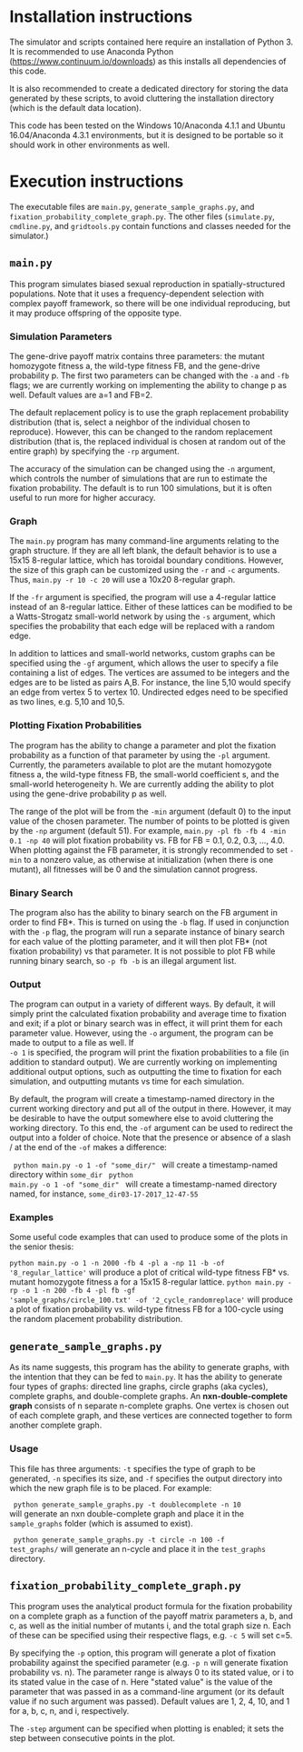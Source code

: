 # Installation instructions

The simulator and scripts contained here require an installation of Python 3.
It is recommended to use Anaconda Python (https://www.continuum.io/downloads)
as this installs all dependencies of this code.

It is also recommended to create a dedicated directory for storing the data generated by these scripts, to avoid cluttering the installation directory (which is the default data location).

This code has been tested on the Windows 10/Anaconda 4.1.1 and Ubuntu 16.04/Anaconda 4.3.1 environments, but it is designed to be portable so it should work in other environments as well.

# Execution instructions

The executable files are <code>main.py</code>, <code>generate_sample_graphs.py</code>, and <code>fixation_probability_complete_graph.py</code>.
The other files (<code>simulate.py</code>, <code>cmdline.py</code>, and <code>gridtools.py</code> contain functions and classes needed for the simulator.)

## <code>main.py</code>
This program simulates biased sexual reproduction in spatially-structured populations.
Note that it uses a frequency-dependent selection with complex payoff framework, so there will be one individual reproducing, but it may produce offspring of the opposite type.


### Simulation Parameters
The gene-drive payoff matrix contains three parameters: the mutant homozygote fitness a, the wild-type fitness FB, and the gene-drive probability p. The first two parameters can be changed with the <code>-a</code> and <code>-fb</code> flags; we are currently working on implementing the ability to change p as well. Default values are a=1 and FB=2.

The default replacement policy is to use the graph replacement probability distribution (that is, select a neighbor of the individual chosen to reproduce). However, this can be changed to the random replacement distribution (that is, the replaced individual is chosen at random out of the entire graph) by specifying the <code>-rp</code> argument.

The accuracy of the simulation can be changed using the <code>-n</code> argument, which controls the number of simulations that are run to estimate the fixation probability. The default is to run 100 simulations, but it is often useful to run more for higher accuracy.

### Graph
The <code>main.py</code> program has many command-line arguments relating to the graph structure. If they are all left blank, the default behavior is to use a 15x15 8-regular lattice, which has toroidal boundary conditions. However, the size of this graph can be customized using the <code>-r</code> and <code>-c</code> arguments.
Thus, <code>main.py -r 10 -c 20</code> will use a 10x20 8-regular graph.

If the <code>-fr</code> argument is specified, the program will use a 4-regular lattice instead of an 8-regular lattice. Either of these lattices can be modified to be a Watts-Strogatz small-world network by using the <code>-s</code> argument, which specifies the probability that each edge will be replaced with a random edge.

In addition to lattices and small-world networks, custom graphs can be specified using the
<code>-gf</code> argument, which allows the user to specify a file containing a list of edges. The vertices are assumed to be integers and the edges are to be listed as pairs A,B. For instance, the line 5,10 would specify an edge from vertex 5 to vertex 10. Undirected edges need to be specified as two lines, e.g. 5,10 and 10,5.

### Plotting Fixation Probabilities
The program has the ability to change a parameter and plot the fixation probability as a function of that parameter by using the <code>-pl</code> argument. Currently, the parameters available to plot are the mutant homozygote fitness a, the wild-type fitness FB, the small-world coefficient s, and the small-world heterogeneity h. We are currently adding the ability to plot using the gene-drive probability p as well.

The range of the plot will be from the <code>-min</code> argument (default 0) to the input value of the chosen parameter. The number of points to be plotted is given by the <code>-np</code> argument (default 51). For example,
<code>main.py -pl fb -fb 4 -min 0.1 -np 40</code> will plot fixation probability vs. FB for FB = 0.1, 0.2, 0.3, ..., 4.0.
When plotting against the FB parameter, it is strongly recommended to set <code>-min</code> to a nonzero value, as otherwise at initialization (when there is one mutant), all fitnesses will be 0 and the simulation cannot progress.

### Binary Search
The program also has the ability to binary search on the FB argument in order to find FB*. This is turned on using the <code>-b</code> flag. If used in conjunction with the <code>-p</code> flag, the program will run a separate instance of binary search for each value of the plotting parameter, and it will then plot FB* (not fixation probability) vs that parameter. It is not possible to plot FB while running binary search, so <code>-p fb -b</code> is an illegal argument list.

### Output
The program can output in a variety of different ways. By default, it will simply print the calculated fixation probability and average time to fixation and exit; if a plot or binary search was in effect, it will print them for each parameter value. However, using the <code>-o</code> argument, the program can be made to output to a file as well. If <code> -o 1</code> is specified, the program will print the fixation probabilities to a file (in addition to standard output). We are currently working on implementing additional output options, such as outputting the time to fixation for each simulation, and outputting mutants vs time for each simulation.

By default, the program will create a timestamp-named directory in the current working directory and put all of the output in there. However, it may be desirable to have the output somewhere else to avoid cluttering the working directory. To this end, the <code>-of</code> argument can be used to redirect the output into a folder of choice. Note that the presence or absence of a slash / at the end of the <code>-of</code> makes a difference:

<code> python main.py -o 1 -of "some_dir/" </code> will create a timestamp-named directory within <code>some_dir</code>
<code> python main.py -o 1 -of "some_dir" </code> will create a timestamp-named directory named, for instance, <code>some_dir03-17-2017_12-47-55</code>

### Examples
Some useful code examples that can used to produce some of the plots in the senior thesis:

<code>python main.py -o 1 -n 2000 -fb 4 -pl a -np 11 -b -of '8_regular_lattice'</code> will produce a plot of critical wild-type fitness FB* vs. mutant homozygote fitness a for a 15x15 8-regular lattice.
<code>python main.py -rp -o 1 -n 200 -fb 4 -pl fb -gf 'sample_graphs/circle_100.txt' -of '2_cycle_randomreplace'</code> will produce a plot of fixation probability vs. wild-type fitness FB for a 100-cycle using the random placement probability distribution.

## <code>generate_sample_graphs.py</code>
As its name suggests, this program has the ability to generate graphs, with the intention that they can be fed to <code>main.py</code>. It has the ability to generate four types of graphs: directed line graphs, circle graphs (aka cycles), complete graphs, and double-complete graphs. An **nxn-double-complete graph** consists of n separate n-complete graphs. One vertex is chosen out of each complete graph, and these vertices are connected together to form another complete graph.

### Usage
This file has three arguments: <code>-t</code> specifies the type of graph to be generated, <code>-n</code> specifies its size, and <code>-f</code> specifies the output directory into which the new graph file is to be placed. For example:

<code> python generate_sample_graphs.py -t doublecomplete -n 10 </code> will generate an nxn double-complete graph and place it in the <code>sample_graphs</code> folder (which is assumed to exist).

<code> python generate_sample_graphs.py -t circle -n 100 -f test_graphs/</code> will generate an n-cycle and place it in the <code>test_graphs</code> directory.

## <code>fixation_probability_complete_graph.py</code>
This program uses the analytical product formula for the fixation probability on a complete graph as a function of the payoff matrix parameters a, b, and c, as well as the initial number of mutants i, and the total graph size n. Each of these can be specified using their respective flags, e.g. <code>-c 5</code> will set c=5.

By specifying the <code>-p</code> option, this program will generate a plot of fixation probability against the specified parameter (e.g. <code>-p n</code> will generate fixation probability vs. n). The parameter range is always 0 to its stated value, or i to its stated value in the case of n. Here "stated value" is the value of the parameter that was passed in as a command-line argument (or its default value if no such argument was passed). Default values are 1, 2, 4, 10, and 1 for a, b, c, n, and i, respectively.

The <code>-step</code> argument can be specified when plotting is enabled; it sets the step between consecutive points in the plot.
